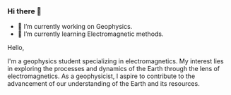 ### Hi there 👋
- 🔭 I’m currently working on Geophysics.
- 🌱 I’m currently learning Electromagnetic methods.
  
Hello,

I'm a geophysics student specializing in electromagnetics. My interest lies in exploring the processes and dynamics of the Earth through the lens of electromagnetics. As a geophysicist, I aspire to contribute to the advancement of our understanding of the Earth and its resources. 

<!--
**Kang-geophysics/Kang-geophysics** is a ✨ _special_ ✨ repository because its `README.md` (this file) appears on your GitHub profile.

Here are some ideas to get you started:

- 🔭 I’m currently working on ...
- 🌱 I’m currently learning ...
- 👯 I’m looking to collaborate on ...
- 🤔 I’m looking for help with ...
- 💬 Ask me about ...
- 📫 How to reach me: ...
- 😄 Pronouns: ...
- ⚡ Fun fact: ...
-->
